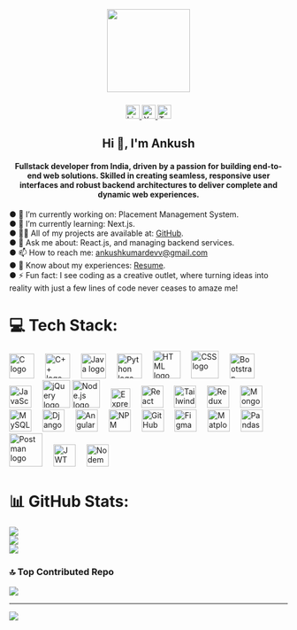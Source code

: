 <div align="center">
  <img height="150" src="https://img.freepik.com/premium-photo/coder-desk-office-illustration_1100027-2465.jpg"  />
</div>

###

<div align="center">

  <a href="https://www.linkedin.com/in/your-profile" target="_blank">
    <img src="https://img.shields.io/static/v1?message=LinkedIn&logo=linkedin&label=&color=0077B5&logoColor=white&labelColor=&style=for-the-badge" height="25" alt="LinkedIn logo" />
  </a>
 <a href="https://www.youtube.com/channel/your-channel" target="_blank">
    <img src="https://t4.ftcdn.net/jpg/07/33/91/73/360_F_733917372_WX8Yvk6XkfEX9eznFpLxqwttC6d3glR4.jpg" height="25" alt="YouTube logo" />
  </a>
   <a href="https://twitter.com/your-profile" target="_blank">
    <img src="https://img.shields.io/static/v1?message=Twitter&logo=twitter&label=&color=1DA1F2&logoColor=white&labelColor=&style=for-the-badge" height="25" alt="Twitter logo" />
  </a>
</div>

###

<h2 align="center">Hi 👋, I'm Ankush</h2>

<h4 align="center">Fullstack developer from India, driven by a passion for building end-to-end web solutions. Skilled in creating seamless, responsive user interfaces and robust backend architectures to deliver complete and dynamic web experiences.</h4>

● 🔭 I’m currently working on: Placement Management System.<br>
● 🌱 I’m currently learning: Next.js.<br>
● 👨‍💻 All of my projects are available at: [GitHub](https://github.com/Roy-Ankush).<br>
● 💬 Ask me about: React.js, and managing backend services.<br>
● 📫 How to reach me: ankushkumardevv@gmail.com<br>
● 📄 Know about my experiences: [Resume](https://drive.google.com/file/d/1y80HCHMBziAXQCD0eMwSiTerxLe9IWyF/view?usp=drive_link).<br>
● ⚡ Fun fact: I see coding as a creative outlet, where turning ideas into reality with just a few lines of code never ceases to amaze me!



# 💻 Tech Stack:
<div align="left">
  <img src="https://cdn.jsdelivr.net/gh/devicons/devicon/icons/c/c-original.svg" height="45" alt="C logo" />
  <img width="12" />
  <img src="https://cdn.jsdelivr.net/gh/devicons/devicon/icons/cplusplus/cplusplus-original.svg" height="45" alt="C++ logo" />
  <img width="12" />
  <img src="https://cdn.jsdelivr.net/gh/devicons/devicon/icons/java/java-original-wordmark.svg" height="45" alt="Java logo" />
  <img width="12" />
  <img src="https://cdn.jsdelivr.net/gh/devicons/devicon/icons/python/python-original-wordmark.svg" height="45" alt="Python logo" />
  <img width="12" />
  <img src="https://cdn.jsdelivr.net/gh/devicons/devicon/icons/html5/html5-original-wordmark.svg" height="50" alt="HTML logo" />
  <img width="12" />
  <img src="https://cdn.jsdelivr.net/gh/devicons/devicon/icons/css3/css3-original-wordmark.svg" height="50" alt="CSS logo" />
  <img width="12" />
  <img src="https://cdn.jsdelivr.net/gh/devicons/devicon/icons/bootstrap/bootstrap-original-wordmark.svg" height="45" alt="Bootstrap logo" />
  <img width="12" />
  <img src="https://cdn.jsdelivr.net/gh/devicons/devicon/icons/javascript/javascript-original.svg" height="40" alt="JavaScript logo" />
  <img width="12" />
  <img src="https://cdn.jsdelivr.net/gh/devicons/devicon/icons/jquery/jquery-original-wordmark.svg" height="50" alt="jQuery logo" />
  <img src="https://cdn.jsdelivr.net/gh/devicons/devicon/icons/nodejs/nodejs-original-wordmark.svg" height="50" alt="Node.js logo" />
  <img width="12" />
  <img src="https://encrypted-tbn0.gstatic.com/images?q=tbn:ANd9GcTbe2Bh61yXspOIJRpl5pxOU6s_7MQqCSk3bg&s" height="35" alt="Express.js logo"/>
  <img width="12" />
  <img src="https://cdn.jsdelivr.net/gh/devicons/devicon/icons/react/react-original-wordmark.svg" height="40" alt="React logo" />
  <img width="12" />
  <img src="https://encrypted-tbn0.gstatic.com/images?q=tbn:ANd9GcSPKaYS6OK16tyGacJrkeVWly1q5OXKw8z-zg&s" height="40" alt="Tailwind CSS logo" />
  <img width="12" />
  <img src="https://cdn.jsdelivr.net/gh/devicons/devicon/icons/redux/redux-original.svg" height="40" alt="Redux Toolkit logo" />
  <img width="12" />
  <img src="https://cdn.jsdelivr.net/gh/devicons/devicon/icons/mongodb/mongodb-original-wordmark.svg" height="40" alt="MongoDB logo" />
  <img width="12" />
  <img src="https://cdn.jsdelivr.net/gh/devicons/devicon/icons/mysql/mysql-original-wordmark.svg" height="40" alt="MySQL logo" />
  <img width="12" />
  <img src="https://encrypted-tbn0.gstatic.com/images?q=tbn:ANd9GcRIUZw67SSl6oRd5YuSCG_t3GVGFt1erdRhwQ&s" height="40" alt="Django logo" />
  <img width="12" />
  <img src="https://cdn.jsdelivr.net/gh/devicons/devicon/icons/angularjs/angularjs-original.svg" height="40" alt="AngularJS logo" />
  <img width="12" />
  <img src="https://cdn.jsdelivr.net/gh/devicons/devicon/icons/npm/npm-original-wordmark.svg" height="40" alt="NPM logo" />
  <img width="12" />
  <img src="https://encrypted-tbn0.gstatic.com/images?q=tbn:ANd9GcQAr95gk7lplCx4xAxLZjaMdIkGMak8Y0_yIxWezoysYX1vQ5eelhMoBhUe3c_FTl-NUxg&usqp=CAU" height="40" alt="GitHub logo"  />
  <img width="12" />
  <img src="https://cdn.jsdelivr.net/gh/devicons/devicon/icons/figma/figma-original.svg" height="40" alt="Figma logo" />
  <img width="12" />
  <img src="https://cdn.jsdelivr.net/gh/devicons/devicon/icons/matlab/matlab-original.svg" height="40" alt="Matplotlib logo" />
  <img width="12" />
  <img src="https://cdn.jsdelivr.net/gh/devicons/devicon/icons/pandas/pandas-original-wordmark.svg" height="40" alt="Pandas logo" />
  <img width="12" />
  <img src="https://cdn.jsdelivr.net/gh/devicons/devicon/icons/postman/postman-original-wordmark.svg" height="60" alt="Postman logo" />
  <img width="12" />
  <img src="https://encrypted-tbn0.gstatic.com/images?q=tbn:ANd9GcSEZBqlBpUt5wLTV4HYuX2kz3amqeI6kwFb6a4MbKmbk8juAaUFMayam4vHKk7DlCduOVA&usqp=CAU" height="40" alt="JWT logo"  />
  <img width="12" />
  <img src="https://cdn.jsdelivr.net/gh/devicons/devicon/icons/nodemon/nodemon-original.svg" height="40" alt="Nodemon logo" />
  <img width="12" />
</div>




# 📊 GitHub Stats:

![](https://github-readme-stats.vercel.app/api?username=Roy-Ankush&theme=dark&hide_border=false&include_all_commits=false&count_private=false)<br/>
![](https://github-readme-streak-stats.herokuapp.com/?user=Roy-Ankush&theme=dark&hide_border=false)<br/>
![](https://github-readme-stats.vercel.app/api/top-langs/?username=Roy-Ankush&theme=dark&hide_border=false&include_all_commits=false&count_private=false&layout=compact)

### 🔝 Top Contributed Repo

![](https://github-contributor-stats.vercel.app/api?username=Roy-Ankush&limit=5&theme=dark&combine_all_yearly_contributions=true)

---

[![](https://visitcount.itsvg.in/api?id=Roy-Ankush&icon=0&color=0)](https://visitcount.itsvg.in)

<!-- Proudly created with GPRM ( https://gprm.itsvg.in ) -->
